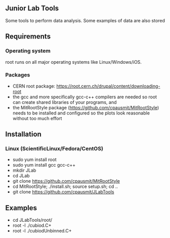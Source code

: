 ## Junior Lab Tools

Some tools to perform data analysis. Some examples of data are also stored


## Requirements

### Operating system

root runs on all major operating systems like Linux/Windows/iOS.

### Packages

* CERN root package: https://root.cern.ch/drupal/content/downloading-root
* the gcc and more specifically gcc-c++ compilers are needed so root can create shared libraries of your programs, and
* the MitRootStyle package (https://github.com/cpausmit/MitRootStyle) needs to be installed and configured so the plots look reasonable without too much effort


## Installation

### Linux (ScientificLinux/Fedora/CentOS)

* sudo yum install root
* sudo yum install gcc gcc-c++
* mkdir JLab
* cd JLab
* git clone https://github.com/cpausmit/MitRootStyle
* cd MitRootStyle; ./install.sh; source setup.sh; cd ..
* git clone https://github.com/cpausmit/JLabTools

## Examples

* cd JLabTools/root/
* root -l ./cubiod.C+
* root -l ./cubiodUnbinned.C+
